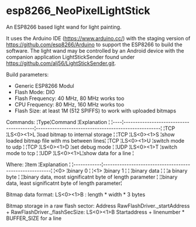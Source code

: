 # esp8266_NeoPixelLightStick
An ESP8266 based light wand for light painting.

It uses the Arduino IDE (https://www.arduino.cc/) with the staging version of https://github.com/esp8266/Arduino to support the ESP8266 to build the software.
The light wand may be controlled by an Android device with the companion application LightStickSender found under https://github.com/alj56/LightStickSender.git.

Build parameters:
* Generic ESP8266 Modul
* Flash Mode: DIO
* Flash Frequency: 40 MHz, 80 MHz works too
* CPU Frequency: 80 MHz, 160 MHz works too
* Flash Size: at least 1M (512 SPIFFS) to work with uploaded bitmaps

Commands:
¦Type¦Command                                 ¦Explanation                                          ¦
¦----¦----------------------------------------¦-----------------------------------------------------¦
¦TCP ¦LS<0><1>L<bytes>                        ¦load bitmap to internal storage                 ¦
¦TCP ¦LS<0><1>S<delay LSB><delay MSB>         ¦show loaded bitmap file with <delay> ms between lines¦
¦TCP ¦LS<0><1>U                               ¦switch mode to udp                                   ¦
¦TCP ¦LS<0><1>D<byte>                         ¦set debug mode                                       ¦
¦UDP ¦LS<0><1>T                               ¦switch mode to tcp                                   ¦ 
¦UDP ¦LS<0><1>L<length LSB><length MSB><bytes>¦show data for a line                                 ¦

Where:
¦Item        ¦Explanation                                             ¦
¦------------¦--------------------------------------------------------¦
¦<0>         ¦binary 0                                                ¦
¦<1>         ¦binary 1                                                ¦
¦<bytes>     ¦binary data                                             ¦
¦<byte>      ¦a binary byte                                           ¦
¦<length MSB>¦binary data, most significatnt byte of length parameter ¦
¦<length LSB>¦binary data, least significatnt byte of length parameter¦

Bitmap data format:
LS<0><1>B<width LSB><width MSB><height LSB><height MSB><bytes>
<bytes>: length * width * 3 bytes

Bitmap storage in a raw flash sector:
Address RawFlashDriver._startAddress + RawFlashDriver._flashSecSize:
  LS<0><1>B<width LSB><width MSB><height LSB><height MSB>
Startaddress + linenumber * BUFFER_SIZE
  <bytes> for a line